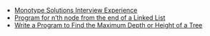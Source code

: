  - [Monotype Solutions Interview Experience](https://www.geeksforgeeks.org/monotype-solutions-interview-experience/)
- [Program for n’th node from the end of a Linked List](https://www.geeksforgeeks.org/nth-node-from-the-end-of-a-linked-list/)
- [Write a Program to Find the Maximum Depth or Height of a Tree](https://www.geeksforgeeks.org/write-a-c-program-to-find-the-maximum-depth-or-height-of-a-tree/)